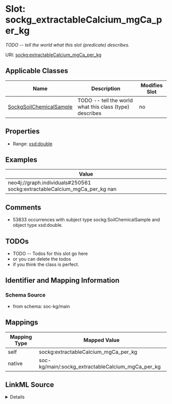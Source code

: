 

# Slot: sockg_extractableCalcium_mgCa_per_kg


_TODO -- tell the world what this slot (predicate) describes._





URI: [sockg:extractableCalcium_mgCa_per_kg](http://www.semanticweb.org/sockg/ontologies/2024/0/soil-carbon-ontology/extractableCalcium_mgCa_per_kg)



<!-- no inheritance hierarchy -->





## Applicable Classes

| Name | Description | Modifies Slot |
| --- | --- | --- |
| [SockgSoilChemicalSample](../classes/SockgSoilChemicalSample.md) | TODO -- tell the world what this class (type) describes |  no  |







## Properties

* Range: [xsd:double](http://www.w3.org/2001/XMLSchema#double)






## Examples

| Value |
| --- |
| neo4j://graph.individuals#250561 sockg:extractableCalcium_mgCa_per_kg nan |

## Comments

* 53833 occurrences with subject type sockg:SoilChemicalSample and object type xsd:double.

## TODOs

* TODO -- Todos for this slot go here
* or you can delete the todos
* if you think the class is perfect.

## Identifier and Mapping Information







### Schema Source


* from schema: soc-kg/main




## Mappings

| Mapping Type | Mapped Value |
| ---  | ---  |
| self | sockg:extractableCalcium_mgCa_per_kg |
| native | soc-kg/main/:sockg_extractableCalcium_mgCa_per_kg |




## LinkML Source

<details>
```yaml
name: sockg_extractableCalcium_mgCa_per_kg
description: TODO -- tell the world what this slot (predicate) describes.
todos:
- TODO -- Todos for this slot go here
- or you can delete the todos
- if you think the class is perfect.
comments:
- 53833 occurrences with subject type sockg:SoilChemicalSample and object type xsd:double.
examples:
- value: neo4j://graph.individuals#250561 sockg:extractableCalcium_mgCa_per_kg nan
from_schema: soc-kg/main
rank: 1000
slot_uri: sockg:extractableCalcium_mgCa_per_kg
alias: sockg_extractableCalcium_mgCa_per_kg
domain_of:
- sockg_SoilChemicalSample
range: double

```
</details>